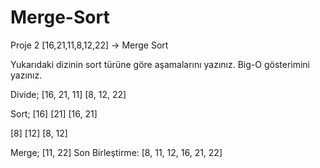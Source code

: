 # Merge-Sort
Proje 2
[16,21,11,8,12,22] -> Merge Sort

Yukarıdaki dizinin sort türüne göre aşamalarını yazınız.
Big-O gösterimini yazınız.

Divide;
[16, 21, 11]
[8, 12, 22]

Sort;
[16]
[21]
[16, 21]

[8]
[12]
[8, 12]

Merge;
[11, 22]
Son Birleştirme: [8, 11, 12, 16, 21, 22]
